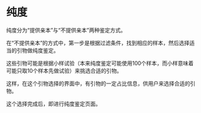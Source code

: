 # 纯度

纯度分为“提供亲本”与“不提供亲本”两种鉴定方式。

在“不提供亲本”的方式中，第一步是根据过滤条件，找到相应的样本，然后选择适当的引物做纯度鉴定。


这些引物可能是根据小样试验（本来纯度鉴定可能使用100个样本，而小样意味着可能只取10个样本先做试验）来挑选合适的引物。

这样，在这个引物选择的界面中，有引物的一定占比信息，供用户来选择合适的引物。

这个选择完成后，即进行纯度鉴定页面。